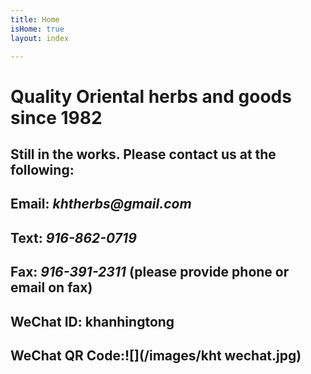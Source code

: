 ```yaml
---
title: Home
isHome: true
layout: index

---
```

# Quality Oriental herbs and goods since 1982

## Still in the works. Please contact us at the following:

## Email: **_khtherbs@gmail.com_**

## Text: **_916-862-0719_**

## Fax: **_916-391-2311_** (please provide phone or email on fax)

## WeChat ID: **khanhingtong**

## WeChat QR Code:![](/images/kht wechat.jpg)